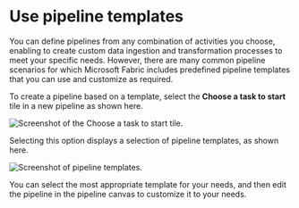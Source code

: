 
# 
# Use pipeline templates

You can define pipelines from any combination of activities you choose, enabling to create custom data ingestion and transformation processes to meet your specific needs. However, there are many common pipeline scenarios for which Microsoft Fabric includes predefined pipeline templates that you can use and customize as required.

To create a pipeline based on a template, select the **Choose a task to start** tile in a new pipeline as shown here.

![Screenshot of the Choose a task to start tile.](../../wwl/use-data-factory-pipelines-fabric/media/start-pipeline.png) 

Selecting this option displays a selection of pipeline templates, as shown here.

![Screenshot of pipeline templates.](../../wwl/use-data-factory-pipelines-fabric/media/pipeline-templates.png) 

You can select the most appropriate template for your needs, and then edit the pipeline in the pipeline canvas to customize it to your needs.



